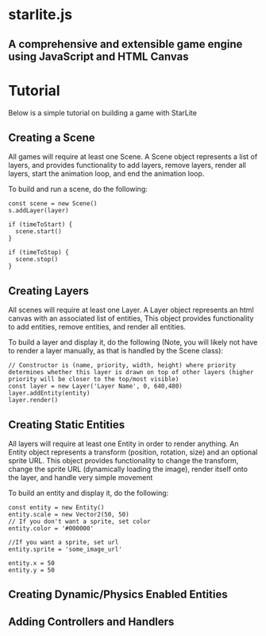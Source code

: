 # starlite.js

## A comprehensive and extensible game engine using JavaScript and HTML Canvas

# Tutorial

Below is a simple tutorial on building a game with StarLite

## Creating a Scene

All games will require at least one Scene. A Scene object represents a list of layers, and provides functionality to add layers, remove layers, render all layers, start the animation loop, and end the animation loop.

To build and run a scene, do the following:

```
const scene = new Scene()
s.addLayer(layer)

if (timeToStart) {
  scene.start()
}

if (timeToStop) {
  scene.stop()
}
```

## Creating Layers

All scenes will require at least one Layer. A Layer object represents an html canvas with an associated list of entities, This object provides functionality to add entities, remove entities, and render all entities.

To build a layer and display it, do the following (Note, you will likely not have to render a layer manually, as that is handled by the Scene class):

```
// Constructor is (name, priority, width, height) where priority determines whether this layer is drawn on top of other layers (higher priority will be closer to the top/most visible)
const layer = new Layer('Layer Name', 0, 640,480)
layer.addEntity(entity)
layer.render()

```

## Creating Static Entities

All layers will require at least one Entity in order to render anything. An Entity object represents a transform (position, rotation, size) and an optional sprite URL. This object provides functionality to change the transform, change the sprite URL (dynamically loading the image), render itself onto the layer, and handle very simple movement

To build an entity and display it, do the following:

```
const entity = new Entity()
entity.scale = new Vector2(50, 50)
// If you don't want a sprite, set color
entity.color = '#000000'

//If you want a sprite, set url
entity.sprite = 'some_image_url'

entity.x = 50
entity.y = 50

```

## Creating Dynamic/Physics Enabled Entities

## Adding Controllers and Handlers
